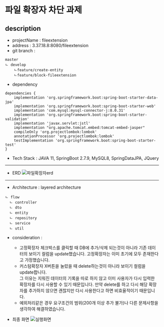 # 파일 확장자 차단 과제

## description

- projectName : fileextension
- address : 3.37.18.8:8080/fileextension
- git branch :

```
master
ㄴ develop
    ㄴfeature/create-entity
    ㄴfeature/block-fileextension
```

- dependency

```
dependencies {
	implementation 'org.springframework.boot:spring-boot-starter-data-jpa'
	implementation 'org.springframework.boot:spring-boot-starter-web'
	implementation 'com.mysql:mysql-connector-j:8.0.31'
	implementation 'org.springframework.boot:spring-boot-starter-validation'
	implementation 'javax.servlet:jstl'
	implementation "org.apache.tomcat.embed:tomcat-embed-jasper"
	compileOnly 'org.projectlombok:lombok'
	annotationProcessor 'org.projectlombok:lombok'
	testImplementation 'org.springframework.boot:spring-boot-starter-test'
}

```

- Tech Stack : JAVA 11, SpringBoot 2.7.9, MySQL8, SpringDataJPA, JQuery

---

- ERD
    ![파일확장자erd](https://user-images.githubusercontent.com/80368511/224299465-61a0f99e-b540-43f3-aed6-2a367421b103.PNG)

---

- Architecture : layered architecture

```
ㄴ flow
  ㄴ controller
  ㄴ dto
  ㄴ entity
  ㄴ repository
  ㄴ service
  ㄴ util

```

- consideration : 
   + 고정확장자 체크박스를 클릭할 때 DB에 추가/삭제 되는것이 아니라 기존 데이터의 보이기 컬럼을 update했습니다. 고정확장자는 이미 초기에 모두 존재한다고 가정했습니다.  
   + 커스텀확장자 X버튼을 눌렀을 때 delete하는것이 아니라 보이기 컬럼을 update합니다.  
 그 이유는 지워진 데이터의 기록을 따로 하지 않고 이미 사용자가 다시 입력한 확장자를 다시 사용할 수 있기 때문입니다. 만약 delete를 하고 다시 해당 확장자를 추가하지 않으면
 괜찮지만 다시 사용한다고 하면 비효율적이기 때문입니다. 
   + 예외처리같은 경우 요구조건의 범위(200개 이상 추가 불가)나 다른 문제사항을 생각하여 해결하였습니다. 
   
- 최종 화면
![실행화면](https://user-images.githubusercontent.com/80368511/224419117-5790bd4d-9c87-4417-944c-bdbb5af323ef.PNG)
